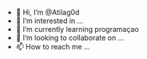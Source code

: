 - 👋 Hi, I’m @Atilag0d
- 👀 I’m interested in ...
- 🌱 I’m currently learning programaçao
- 💞️ I’m looking to collaborate on ...
- 📫 How to reach me ...

<!---
Atilag0d/Atilag0d is a ✨ special ✨ repository because its `README.md` (this file) appears on your GitHub profile.
You can click the Preview link to take a look at your changes.
--->
